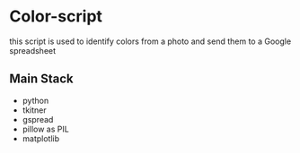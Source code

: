 #  Color-script
this script is used to identify colors from a photo and send them to a Google spreadsheet

## Main Stack
- python
- tkitner
- gspread
- pillow as PIL
- matplotlib